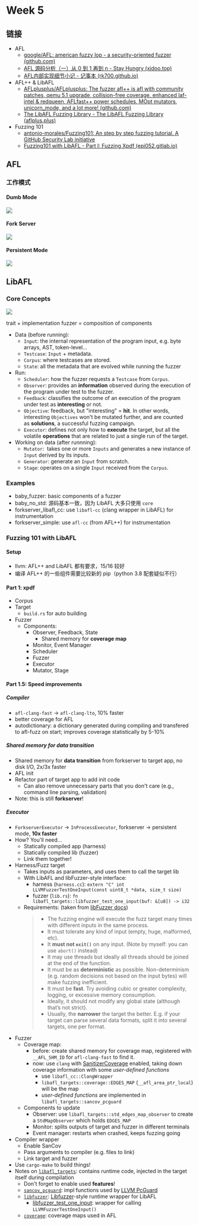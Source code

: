 # Week 5
## 链接
- AFL
	- [google/AFL: american fuzzy lop - a security-oriented fuzzer (github.com)](https://github.com/google/AFL)
	- [AFL 源码分析（一）从 0 到 1 再到 n - Stay Hungry (xidoo.top)](https://xidoo.top/2022/01/afl-rsc/)
	- [AFL内部实现细节小记 - 记事本 (rk700.github.io)](https://rk700.github.io/2017/12/28/afl-internals/)
- AFL++ & LibAFL
	- [AFLplusplus/AFLplusplus: The fuzzer afl++ is afl with community patches, qemu 5.1 upgrade, collision-free coverage, enhanced laf-intel & redqueen, AFLfast++ power schedules, MOpt mutators, unicorn_mode, and a lot more! (github.com)](https://github.com/AFLplusplus/AFLplusplus)
	- [The LibAFL Fuzzing Library - The LibAFL Fuzzing Library (aflplus.plus)](https://aflplus.plus/libafl-book/libafl.html)
- Fuzzing 101
	- [antonio-morales/Fuzzing101: An step by step fuzzing tutorial. A GitHub Security Lab initiative](https://github.com/antonio-morales/Fuzzing101/tree/main)
	- [Fuzzing101 with LibAFL - Part I: Fuzzing Xpdf (epi052.gitlab.io)](https://epi052.gitlab.io/notes-to-self/blog/2021-11-01-fuzzing-101-with-libafl/)
## AFL
### 工作模式
#### Dumb Mode
![](graph/dumb_mode.png)
#### Fork Server
![](graph/fork_server.png)
#### Persistent Mode
![](graph/persistent_mode.png)
## LibAFL 
### Core Concepts
![](graph/fuzzing_stages.png)

trait + implementation
fuzzer = composition of components
- Data (before running):
	- `Input`: the internal representation of the program input, e.g. byte arrays, AST, token-level...
	- `Testcase`: `Input` + metadata.
	- `Corpus`: where testcases are stored.
	- `State`: all the metadata that are evolved while running the fuzzer
- Run:
	- `Scheduler`: how the fuzzer requests a `Testcase` from `Corpus`.
	- `Observer`: provides an **information** observed during the execution of the program under test to the fuzzer.
	- `Feedback`: classifies the outcome of an execution of the program under test as **interesting** or not.
	- `Objective`: feedback, but "interesting" = **hit**. In other words, interesting `Objectives` won't be mutated further, and are counted as **solutions**, a successful fuzzing campaign.
	- `Executor`: defines not only how to **execute** the target, but all the volatile **operations** that are related to just a single run of the target.
- Working on data (after runnning):
	- `Mutator`:  takes one or more `Inputs` and generates a new instance of `Input` derived by its inputs.
	- `Generator`: generate an `Input` from scratch.
	- `Stage`: operates on a single `Input` received from the `Corpus`.
### Examples
- baby_fuzzer: basic components of a fuzzer
- baby_no_std: 源码基本一致，因为 LibAFL 大多只使用 `core`
- forkserver_libafl_cc: use `libafl-cc` (clang wrapper in LibAFL) for instrumentation
- forkserver_simple: use `afl-cc` (from AFL++) for instrumentation
### Fuzzing 101 with LibAFL
#### Setup
- llvm: AFL++ and LibAFL 都有要求，15/16 较好
- 编译 AFL++ 的一些组件需要比较新的 pip（python 3.8 配套疑似不行）
#### Part 1: xpdf
- Corpus
- Target
	- `build.rs` for auto building
- Fuzzer
	- Components:
		- Observer, Feedback, State
			- Shared memory for **coverage map**
		- Monitor, Event Manager
		- Scheduler
		- Fuzzer
		- Executor
		- Mutator, Stage
#### Part 1.5: Speed improvements
##### Compiler
- `afl-clang-fast` -> `afl-clang-lto`, 10% faster
- better coverage for AFL
- autodictionary: a dictionary generated during compiling and transfered to afl-fuzz on start; improves coverage statistically by 5-10%
##### Shared memory for data transition
- Shared memory for **data transition** from forkserver to target app, no disk I/O, 2x/3x faster
- AFL init
- Refactor part of target app to add init code
	- Can also remove unnecessary parts that you don't care (e.g., command line parsing, validation)
- Note: this is still **forkserver**!
##### Executor
- `ForkserverExecutor` -> `InProcessExecutor`, forkserver -> persistent mode, **10x faster**
- How? You'll need...
	- Statically compiled app (harness)
	- Statically compiled lib (fuzzer)
	- Link them together!
- Harness/Fuzz target
	- Takes inputs as parameters, and uses them to call the target lib
	- With LibAFL and libFuzzer-style interface:
		- harness (`harness.cc`): `extern "C" int LLVMFuzzerTestOneInput(const uint8_t *data, size_t size)`
		- fuzzer (`lib.rs`): `fn libafl_targets::libfuzzer_test_one_input(buf: &[u8]) -> i32`
	- Requirements: (taken from [libFuzzer docs](https://llvm.org/docs/LibFuzzer.html#fuzz-target))
		> - The fuzzing engine will execute the fuzz target many times with different inputs in the same process.
		> - It must tolerate any kind of input (empty, huge, malformed, etc).
		> - It **must not `exit()`** on any input. (Note by myself: you can use `abort()` instead)
		> - It may use threads but ideally all threads should be joined at the end of the function.
		> - It must be as **deterministic** as possible. Non-determinism (e.g. random decisions not based on the input bytes) will make fuzzing inefficient.
		> - It must be **fast**. Try avoiding cubic or greater complexity, logging, or excessive memory consumption.
		> - Ideally, it should not modify any global state (although that’s not strict).
		> - Usually, the **narrower** the target the better. E.g. if your target can parse several data formats, split it into several targets, one per format.
- Fuzzer
	- Coverage map:
		- before: create shared memory for coverage map, registered with  `__AFL_SHM_ID` for `afl-clang-fast` to find it.
		- now: use `clang` with [SanitizerCoverage](https://clang.llvm.org/docs/SanitizerCoverage.html#introduction) enabled, taking down coverage information with some *user-defined functions*
			- use `libafl_cc::ClangWrapper`
			- `libafl_targets::coverage::EDGES_MAP` (`__afl_area_ptr_local`) will be the map
			- *user-defined functions* are implemented in `libafl_targets::sancov_pcguard`
	- Components to update
		- Observer: use `libafl_targets::std_edges_map_observer` to create a `StdMapObserver` which holds `EDGES_MAP`
		- Monitor: splits outputs of target and fuzzer in different terminals
		- Event manager: restarts when crashed, keeps fuzzing going
- Compiler wrapper
	- Enable SanCov
	- Pass arguments to compiler (e.g. files to link)
	- Link target and fuzzer
- Use `cargo-make` to build things!
- Notes on [`libafl_targets`](https://docs.rs/libafl_targets/0.11.2/libafl_targets/index.html): contains runtime code, injected in the target itself during compilation
	- Don't forget to enable used **features**!
	- [`sancov_pcguard`](https://docs.rs/libafl_targets/0.11.2/libafl_targets/sancov_pcguard/index.html): impl functions used by [LLVM PcGuard](https://clang.llvm.org/docs/SanitizerCoverage.html#tracing-pcs-with-guards)
	- [`libfuzzer`](https://docs.rs/libafl_targets/0.11.2/libafl_targets/libfuzzer/index.html): [Libfuzzer](https://www.llvm.org/docs/LibFuzzer.html)-style runtime wrapper for LibAFL
		- [libfuzzer_test_one_input](https://docs.rs/libafl_targets/0.11.2/libafl_targets/libfuzzer/fn.libfuzzer_test_one_input.html): wrapper for calling `LLVMFuzzerTestOneInput()`
	- [`coverage`](https://docs.rs/libafl_targets/0.11.2/libafl_targets/coverage/index.html): coverage maps used in AFL